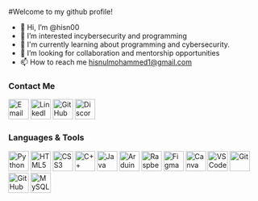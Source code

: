 #Welcome to my github profile!

- 👋 Hi, I’m @hisn00
- 👀 I’m interested incybersecurity and programming
- 🌱 I'm currently learning about programming and cybersecurity.
- 💞️ I’m looking for collaboration and mentorship opportunities
- 📫 How to reach me hisnulmohammed1@gmail.com


### Contact Me

<a href="mailto:hisnulmohammed1@gmail.com"><img src="https://upload.wikimedia.org/wikipedia/commons/4/4e/Gmail_Icon.svg" alt="Email" width="40" height="40"/></a>
<a href="https://www.linkedin.com/in/hisnul-mohammed-903a1831b?utm_source=share&utm_campaign=share_via&utm_content=profile&utm_medium=android_app"><img src="https://upload.wikimedia.org/wikipedia/commons/0/01/LinkedIn_Logo_2013.svg" alt="LinkedIn" width="40" height="40"/></a>
<a href="https://quira.sh?utm_source=widgets&utm_campaign=hisn00"><img src="https://upload.wikimedia.org/wikipedia/commons/9/91/Octicons-mark-github.svg" alt="GitHub" width="40" height="40"/></a>
<a href="https://discord.com/users/hisnul._77601"><img src="https://upload.wikimedia.org/wikipedia/commons/3/3d/Discord_logo.svg" alt="Discord" width="40" height="40"/></a>




### Languages & Tools

<img src="https://cdn.jsdelivr.net/gh/devicons/devicon/icons/python/python-original.svg" alt="Python" width="40" height="40"/> <img src="https://cdn.jsdelivr.net/gh/devicons/devicon/icons/html5/html5-original.svg" alt="HTML5" width="40" height="40"/> <img src="https://cdn.jsdelivr.net/gh/devicons/devicon/icons/css3/css3-original.svg" alt="CSS3" width="40" height="40"/> <img src="https://cdn.jsdelivr.net/gh/devicons/devicon/icons/cplusplus/cplusplus-original.svg" alt="C++" width="40" height="40"/> <img src="https://cdn.jsdelivr.net/gh/devicons/devicon/icons/java/java-original.svg" alt="Java" width="40" height="40"/> <img src="https://cdn.jsdelivr.net/gh/devicons/devicon/icons/arduino/arduino-original.svg" alt="Arduino" width="40" height="40"/> <img src="https://cdn.jsdelivr.net/gh/devicons/devicon/icons/raspberrypi/raspberrypi-original.svg" alt="Raspberry Pi" width="40" height="40"/> <img src="https://cdn.jsdelivr.net/gh/devicons/devicon/icons/figma/figma-original.svg" alt="Figma" width="40" height="40"/> <img src="https://cdn.jsdelivr.net/gh/devicons/devicon/icons/canva/canva-original.svg" alt="Canva" width="40" height="40"/> <img src="https://cdn.jsdelivr.net/gh/devicons/devicon/icons/vscode/vscode-original.svg" alt="VS Code" width="40" height="40"/> <img src="https://cdn.jsdelivr.net/gh/devicons/devicon/icons/git/git-original.svg" alt="Git" width="40" height="40"/> <img src="https://cdn.jsdelivr.net/gh/devicons/devicon/icons/github/github-original.svg" alt="GitHub" width="40" height="40"/> <img src="https://cdn.jsdelivr.net/gh/devicons/devicon/icons/mysql/mysql-original.svg" alt="MySQL" width="40" height="40"/>





